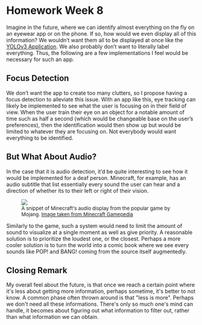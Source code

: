 # Homework Week 8

Imagine in the future, where we can identify almost everything on the fly on an eyewear app or on the phone. If so, how would we even display all of this information? We wouldn’t want them all to be displayed at once like the [YOLOv3 Application]( https://www.youtube.com/watch?v=MPU2HistivI). We also probably don’t want to literally label everything. Thus, the following are a few implementations I feel would be necessary for such an app.

## Focus Detection
We don’t want the app to create too many clutters, so I propose having a focus detection to alleviate this issue. With an app like this, eye tracking can likely be implemented to see what the user is focusing on in their field of view. When the user train their eye on an object for a notable amount of time such as half a second (which would be changeable base on the user’s preferences), then the identification would then show up but would be limited to whatever they are focusing on. Not everybody would want everything to be identified.

## But What About Audio?
In the case that it is audio detection, it’d be quite interesting to see how it would be implemented for a deaf person. Minecraft, for example, has an audio subtitle that list essentially every sound the user can hear and a direction of whether its to their left or right of their vision.

<figure>
    <img src='https://gamepedia.cursecdn.com/minecraft_gamepedia/a/a8/Subtitles.png?version=91972d0496baf18c92fa1926558ad829' />
    <font size="2">
    <figcaption> A snippet of Minecraft's audio display from the popular game by Mojang. <a href= "https://minecraft.gamepedia.com">Image taken from Minecraft Gamepedia </a> 
    </figcaption>
    </font>
</figure>


Similarly to the game, such a system would need to limit the amount of sound to visualize at a single moment as well as give priority. A reasonable solution is to prioritize the loudest one, or the closest. Perhaps a more cooler solution is to turn the world into a comic book where we see every sounds like POP! and BANG! coming from the source itself augmentedly.

## Closing Remark
My overall feel about the future, is that once we reach a certain point where it's less about getting more information, perhaps sometime, it's better to not know. A common phase often thrown around is that "less is more". Perhaps we don't need all these informations. There's only so much one's mind can handle, it becomes about figuring out what information to filter out, rather than what information we can obtain.
